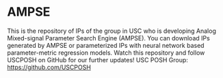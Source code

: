 # AMPSE 
This is the repository of IPs of the group in USC who is developing Analog Mixed-signal Parameter Search Engine (AMPSE). You can download IPs generated by AMPSE or parameterized IPs with neural network based parameter-metric regression models. Watch this repository and follow USCPOSH on GitHub for our further updates!  USC POSH Group: https://github.com/USCPOSH
